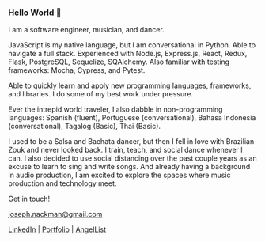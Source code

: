 ### Hello World 👋

I am a software engineer, musician, and dancer.

JavaScript is my native language, but I am conversational in Python. Able to navigate a full stack. Experienced with Node.js, Express.js, React, Redux, Flask, PostgreSQL, Sequelize, SQAlchemy. Also familiar with testing frameworks: Mocha, Cypress, and Pytest.

Able to quickly learn and apply new programming languages, frameworks, and libraries. I do some of my best work under pressure.

Ever the intrepid world traveler, I also dabble in non-programming languages: Spanish (fluent), Portuguese (conversational), Bahasa Indonesia (conversational), Tagalog (Basic), Thai (Basic).

I used to be a Salsa and Bachata dancer, but then I fell in love with Brazilian Zouk and never looked back. I train, teach, and social dance whenever I can. I also decided to use social distancing over the past couple years as an excuse to learn to sing and write songs. And already having a background in audio production, I am excited to explore the spaces where music production and technology meet.

Get in touch! 

joseph.nackman@gmail.com

[LinkedIn](https://www.linkedin.com/in/joseph-nackman/) |
[Portfolio](https://yosefalan.github.io/) |
[AngelList](https://angel.co/u/joseph-nackman)



<!--
**yosefalan/yosefalan** is a ✨ _special_ ✨ repository because its `README.md` (this file) appears on your GitHub profile.

Here are some ideas to get you started:

- 🔭 I’m currently working on ...
- 🌱 I’m currently learning ...
- 👯 I’m looking to collaborate on ...
- 🤔 I’m looking for help with ...
- 💬 Ask me about ...
- 📫 How to reach me: ...
- 😄 Pronouns: ...
- ⚡ Fun fact: ...
-->
